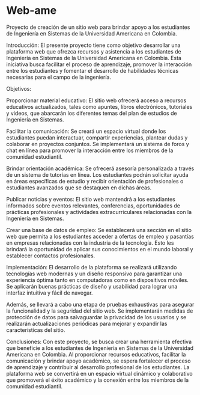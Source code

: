 # Web-ame
Proyecto de creación de un sitio web para brindar apoyo a los estudiantes de Ingeniería en Sistemas de la Universidad Americana en Colombia.

Introducción:
El presente proyecto tiene como objetivo desarrollar una plataforma web que ofrezca recursos y asistencia a los estudiantes de Ingeniería en Sistemas de la Universidad Americana en Colombia. Esta iniciativa busca facilitar el proceso de aprendizaje, promover la interacción entre los estudiantes y fomentar el desarrollo de habilidades técnicas necesarias para el campo de la ingeniería.

Objetivos:

Proporcionar material educativo: El sitio web ofrecerá acceso a recursos educativos actualizados, tales como apuntes, libros electrónicos, tutoriales y videos, que abarcarán los diferentes temas del plan de estudios de Ingeniería en Sistemas.

Facilitar la comunicación: Se creará un espacio virtual donde los estudiantes puedan interactuar, compartir experiencias, plantear dudas y colaborar en proyectos conjuntos. Se implementará un sistema de foros y chat en línea para promover la interacción entre los miembros de la comunidad estudiantil.

Brindar orientación académica: Se ofrecerá asesoría personalizada a través de un sistema de tutorías en línea. Los estudiantes podrán solicitar ayuda en áreas específicas de estudio y recibir orientación de profesionales o estudiantes avanzados que se destaquen en dichas áreas.

Publicar noticias y eventos: El sitio web mantendrá a los estudiantes informados sobre eventos relevantes, conferencias, oportunidades de prácticas profesionales y actividades extracurriculares relacionadas con la Ingeniería en Sistemas.

Crear una base de datos de empleo: Se establecerá una sección en el sitio web que permita a los estudiantes acceder a ofertas de empleo y pasantías en empresas relacionadas con la industria de la tecnología. Esto les brindará la oportunidad de aplicar sus conocimientos en el mundo laboral y establecer contactos profesionales.

Implementación:
El desarrollo de la plataforma se realizará utilizando tecnologías web modernas y un diseño responsivo para garantizar una experiencia óptima tanto en computadoras como en dispositivos móviles. Se aplicarán buenas prácticas de diseño y usabilidad para lograr una interfaz intuitiva y fácil de navegar.

Además, se llevará a cabo una etapa de pruebas exhaustivas para asegurar la funcionalidad y la seguridad del sitio web. Se implementarán medidas de protección de datos para salvaguardar la privacidad de los usuarios y se realizarán actualizaciones periódicas para mejorar y expandir las características del sitio.

Conclusiones:
Con este proyecto, se busca crear una herramienta efectiva que beneficie a los estudiantes de Ingeniería en Sistemas de la Universidad Americana en Colombia. Al proporcionar recursos educativos, facilitar la comunicación y brindar apoyo académico, se espera fortalecer el proceso de aprendizaje y contribuir al desarrollo profesional de los estudiantes. La plataforma web se convertirá en un espacio virtual dinámico y colaborativo que promoverá el éxito académico y la conexión entre los miembros de la comunidad estudiantil.
